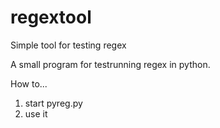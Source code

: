 regextool
=========

Simple tool for testing regex

A small program for testrunning regex in python.

How to...

1) start pyreg.py
2) use it
